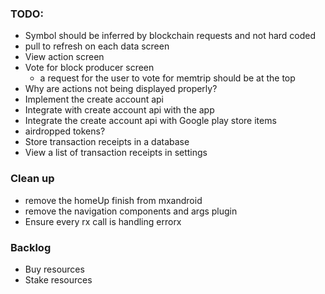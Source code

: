 ### TODO:
- Symbol should be inferred by blockchain requests and not hard coded
- pull to refresh on each data screen
- View action screen
- Vote for block producer screen
    - a request for the user to vote for memtrip should be at the top
- Why are actions not being displayed properly?
- Implement the create account api 
- Integrate with create account api with the app
- Integrate the create account api with Google play store items
- airdropped tokens?
- Store transaction receipts in a database
- View a list of transaction receipts in settings

### Clean up
- remove the homeUp finish from mxandroid
- remove the navigation components and args plugin
- Ensure every rx call is handling errorx

### Backlog
- Buy resources
- Stake resources